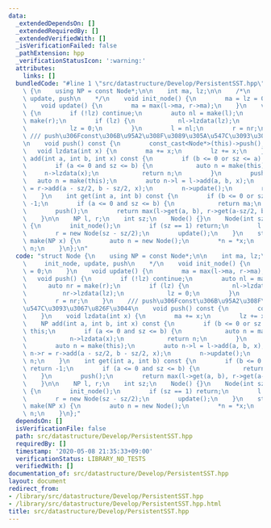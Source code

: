 ```yaml
---
data:
  _extendedDependsOn: []
  _extendedRequiredBy: []
  _extendedVerifiedWith: []
  _isVerificationFailed: false
  _pathExtension: hpp
  _verificationStatusIcon: ':warning:'
  attributes:
    links: []
  bundledCode: "#line 1 \"src/datastructure/Develop/PersistentSST.hpp\"\nstruct Node\
    \ {\n    using NP = const Node*;\n\n    int ma, lz;\n\n    /*\n     init_node,\
    \ update, push\n    */\n    void init_node() {\n        ma = lz = 0;\n    }\n\
    \    void update() {\n        ma = max(l->ma, r->ma);\n    }\n    void push()\
    \ {\n        if (!lz) continue;\n        auto nl = make(l);\n        auto nr =\
    \ make(r);\n        if (lz) {\n            nl->lzdata(lz);\n            nr->lzdata(lz);\n\
    \            lz = 0;\n        }\n        l = nl;\n        r = nr;\n    }\n   \
    \ /// push\u306Fconst\u306B\u95A2\u308F\u3089\u305A\u547C\u3093\u3067\u826F\u3044\
    \n    void push() const {\n        const_cast<Node*>(this)->push();\n    }\n \
    \   void lzdata(int x) {\n        ma += x;\n        lz += x;\n    }\n\n    NP\
    \ add(int a, int b, int x) const {\n        if (b <= 0 or sz <= a) return this;\n\
    \        if (a <= 0 and sz <= b) {\n            auto n = make(this);\n       \
    \     n->lzdata(x);\n            return n;\n        }\n        push();\n     \
    \   auto n = make(this);\n        auto n->l = l->add(a, b, x);\n        auto n->r\
    \ = r->add(a - sz/2, b - sz/2, x);\n        n->update();\n        return n;\n\
    \    }\n    int get(int a, int b) const {\n        if (b <= 0 or sz <= a) return\
    \ -1;\n        if (a <= 0 and sz <= b) {\n            return ma;\n        }\n\
    \        push();\n        return max(l->get(a, b), r->get(a-sz/2, b-sz/2));\n\
    \    }\n\n    NP l, r;\n    int sz;\n    Node() {}\n    Node(int sz) : sz(sz)\
    \ {\n        init_node();\n        if (sz == 1) return;\n        l = new Node(sz/2);\n\
    \        r = new Node(sz - sz/2);\n        update();\n    }\n    static Node*\
    \ make(NP x) {\n        auto n = new Node();\n        *n = *x;\n        return\
    \ n;\n    }\n};\n"
  code: "struct Node {\n    using NP = const Node*;\n\n    int ma, lz;\n\n    /*\n\
    \     init_node, update, push\n    */\n    void init_node() {\n        ma = lz\
    \ = 0;\n    }\n    void update() {\n        ma = max(l->ma, r->ma);\n    }\n \
    \   void push() {\n        if (!lz) continue;\n        auto nl = make(l);\n  \
    \      auto nr = make(r);\n        if (lz) {\n            nl->lzdata(lz);\n  \
    \          nr->lzdata(lz);\n            lz = 0;\n        }\n        l = nl;\n\
    \        r = nr;\n    }\n    /// push\u306Fconst\u306B\u95A2\u308F\u3089\u305A\
    \u547C\u3093\u3067\u826F\u3044\n    void push() const {\n        const_cast<Node*>(this)->push();\n\
    \    }\n    void lzdata(int x) {\n        ma += x;\n        lz += x;\n    }\n\n\
    \    NP add(int a, int b, int x) const {\n        if (b <= 0 or sz <= a) return\
    \ this;\n        if (a <= 0 and sz <= b) {\n            auto n = make(this);\n\
    \            n->lzdata(x);\n            return n;\n        }\n        push();\n\
    \        auto n = make(this);\n        auto n->l = l->add(a, b, x);\n        auto\
    \ n->r = r->add(a - sz/2, b - sz/2, x);\n        n->update();\n        return\
    \ n;\n    }\n    int get(int a, int b) const {\n        if (b <= 0 or sz <= a)\
    \ return -1;\n        if (a <= 0 and sz <= b) {\n            return ma;\n    \
    \    }\n        push();\n        return max(l->get(a, b), r->get(a-sz/2, b-sz/2));\n\
    \    }\n\n    NP l, r;\n    int sz;\n    Node() {}\n    Node(int sz) : sz(sz)\
    \ {\n        init_node();\n        if (sz == 1) return;\n        l = new Node(sz/2);\n\
    \        r = new Node(sz - sz/2);\n        update();\n    }\n    static Node*\
    \ make(NP x) {\n        auto n = new Node();\n        *n = *x;\n        return\
    \ n;\n    }\n};"
  dependsOn: []
  isVerificationFile: false
  path: src/datastructure/Develop/PersistentSST.hpp
  requiredBy: []
  timestamp: '2020-05-08 21:35:33+09:00'
  verificationStatus: LIBRARY_NO_TESTS
  verifiedWith: []
documentation_of: src/datastructure/Develop/PersistentSST.hpp
layout: document
redirect_from:
- /library/src/datastructure/Develop/PersistentSST.hpp
- /library/src/datastructure/Develop/PersistentSST.hpp.html
title: src/datastructure/Develop/PersistentSST.hpp
---
```

